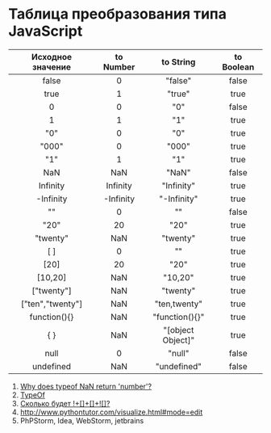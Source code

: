 #  Таблица преобразования типа JavaScript


|Исходное значение| to Number|  to String|  to Boolean
|:----:|:----:|:----:|:----:|
|false|	0|	"false"|	false|
|true|	1|	"true"|	true|
|0|	0|	"0"|	false|
|1|	1|	"1"	|true|
|"0"|	0|	"0"|	true|
|"000"|	0|	"000"|	true|
|"1"|	1|	"1"|	true|
|NaN|	NaN|	"NaN"|	false|
|Infinity|	Infinity|	"Infinity"|	true|
|-Infinity|	-Infinity|	"-Infinity"|	true|
|""|	0|	""|	false|
|"20"|	20|	"20"	|true|
|"twenty"|	NaN|	"twenty"|	true|
|[ ]	|0|	""	|true|
|[20]	|20|	"20"|	true|
|[10,20]|	NaN|	"10,20"|	true|
|["twenty"]|	NaN|	"twenty"|	true|
|["ten","twenty"]|	NaN|	"ten,twenty"|	true|
|function(){}|	NaN|	"function(){}"|	true|
|{ }|	NaN	|"[object Object]"|	true|
|null|	0|	"null"|	false|
|undefined|	NaN|	"undefined"|	false|


1. [Why does typeof NaN return 'number'?](https://stackoverflow.com/questions/2801601/why-does-typeof-nan-return-number)
2. [TypeOf](https://developer.mozilla.org/ru/docs/Web/JavaScript/Reference/Operators/typeof)
3. [Сколько будет !+[]+[]+![]?](https://habr.com/ru/company/ruvds/blog/347866/)
4. http://www.pythontutor.com/visualize.html#mode=edit
5. PhPStorm, Idea, WebStorm, jetbrains
